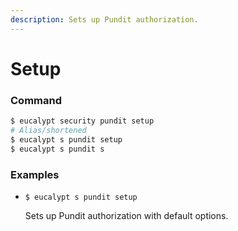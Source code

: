 ```yaml
---
description: Sets up Pundit authorization.
---
```


# Setup

### Command

```ruby
$ eucalypt security pundit setup
# Alias/shortened
$ eucalypt s pundit setup
$ eucalypt s pundit s
```

### Examples

* `$ eucalypt s pundit setup`

  Sets up Pundit authorization with default options.

